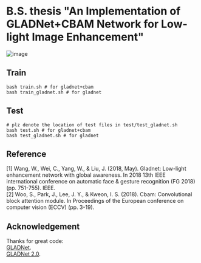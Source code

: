 # B.S. thesis "An Implementation of GLADNet+CBAM Network for Low-light Image Enhancement"

![image](https://github.com/user-attachments/assets/f33eef14-7afc-4803-9d5d-4d8dcb3b4db1)

## Train
```shell
bash train.sh # for gladnet+cbam
bash train_gladnet.sh # for gladnet
```

## Test
```shell
# plz denote the location of test files in test/test_gladnet.sh
bash test.sh # for gladnet+cbam
bash test_gladnet.sh # for gladnet
```

## Reference
[1] Wang, W., Wei, C., Yang, W., & Liu, J. (2018, May). Gladnet: Low-light enhancement network with global awareness. In 2018 13th IEEE international conference on automatic face & gesture recognition (FG 2018) (pp. 751-755). IEEE. <br>
[2] Woo, S., Park, J., Lee, J. Y., & Kweon, I. S. (2018). Cbam: Convolutional block attention module. In Proceedings of the European conference on computer vision (ECCV) (pp. 3-19). <br>

## Acknowledgement
Thanks for great code: <br>
[GLADNet](https://github.com/weichen582/GLADNet). <br>
[GLADNet 2.0]([https://github.com/weichen582/GLADNet](https://github.com/abhishek-choudharys/GLADNet)). <br>
